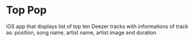 # Top Pop

iOS app that displays list of top ten Deezer tracks with informations of track as: position, song name, artist name, artist image and duration
